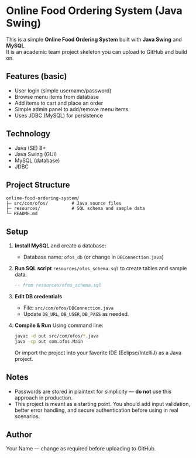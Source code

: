# Online Food Ordering System (Java Swing)

This is a simple **Online Food Ordering System** built with **Java Swing** and **MySQL**.  
It is an academic team project skeleton you can upload to GitHub and build on.

## Features (basic)
- User login (simple username/password)
- Browse menu items from database
- Add items to cart and place an order
- Simple admin panel to add/remove menu items
- Uses JDBC (MySQL) for persistence

## Technology
- Java (SE) 8+
- Java Swing (GUI)
- MySQL (database)
- JDBC

## Project Structure
```
online-food-ordering-system/
├─ src/com/ofos/         # Java source files
├─ resources/            # SQL schema and sample data
└─ README.md
```

## Setup

1. **Install MySQL** and create a database:
   - Database name: `ofos_db` (or change in `DBConnection.java`)

2. **Run SQL script** `resources/ofos_schema.sql` to create tables and sample data.
   ```sql
   -- from resources/ofos_schema.sql
   ```

3. **Edit DB credentials**
   - File: `src/com/ofos/DBConnection.java`
   - Update `DB_URL`, `DB_USER`, `DB_PASS` as needed.

4. **Compile & Run**
   Using command line:
   ```bash
   javac -d out src/com/ofos/*.java
   java -cp out com.ofos.Main
   ```
   Or import the project into your favorite IDE (Eclipse/IntelliJ) as a Java project.

## Notes
- Passwords are stored in plaintext for simplicity — **do not** use this approach in production.
- This project is meant as a starting point. You should add input validation, better error handling, and secure authentication before using in real scenarios.

## Author
Your Name — change as required before uploading to GitHub.
